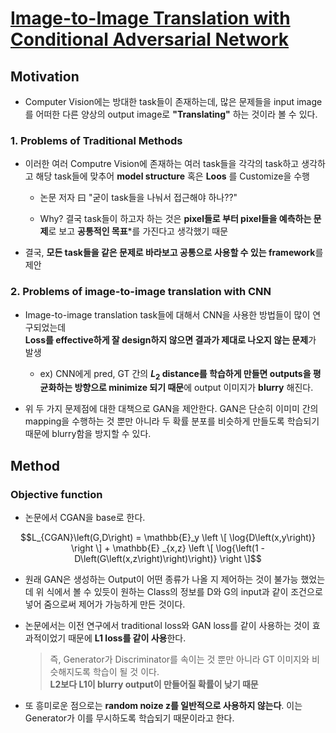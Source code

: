 # [Image-to-Image Translation with Conditional Adversarial Network](https://arxiv.org/pdf/1611.07004.pdf)     

## Motivation     

+ Computer Vision에는 방대한 task들이 존재하는데, 많은 문제들을 input image를 어떠한 다른 양상의 output image로 **"Translating"** 하는 것이라 볼 수 있다.     

### 1. Problems of Traditional Methods     

+ 이러한 여러 Computre Vision에 존재하는 여러 task들을 각각의 task하고 생각하고 해당 task들에 맞추어 **model structure** 혹은 **Loos** 를 Customize을 수행    

  + 논문 저자 曰 "굳이 task들을 나눠서 접근해야 하나??"    

  + Why? 결국 task들이 하고자 하는 것은 **pixel들로 부터 pixel들을 예측하는 문제**로 보고 **공통적인 목표***를 가진다고 생각했기 때문    

+ 결국, **모든 task들을 같은 문제로 바라보고 공통으로 사용할 수 있는 framework**를 제안     

### 2. Problems of image-to-image translation with CNN     

+ Image-to-image translation task들에 대해서 CNN을 사용한 방법들이 많이 연구되었는데     
  **Loss를 effective하게 잘 design하지 않으면 결과가 제대로 나오지 않는 문제**가 발생    

  + ex) CNN에게 pred, GT 간의 **$L_2$ distance를 학습하게 만들면 outputs을 평균화하는 방향으로 minimize 되기 때문**에 output 이미지가 **blurry** 해진다.    

+ 위 두 가지 문제점에 대한 대책으로 GAN을 제안한다.  GAN은 단순히 이미미 간의 mapping을 수행하는 것 뿐만 아니라 두 확률 분포를 비슷하게 만들도록 학습되기 때문에 blurry함을 방지할 수 있다.    
## Method      

### Objective function    

+ 논문에서 CGAN을 base로 한다.   

$$L_{CGAN}\left(G,D\right) = \mathbb{E}_y \left \[ \log{D\left(x,y\right)} \right \] + \mathbb{E} _{x,z} \left \[ \log{\left(1 - D\left(G\left(x,z\right)\right)\right)} \right \]$$    

+ 원래 GAN은 생성하는 Output이 어떤 종류가 나올 지 제어하는 것이 불가능 했었는데 위 식에서 볼 수 있듯이 원하는 Class의 정보를 D와 G의 input과 같이 조건으로 넣어 줌으로써 제어가 가능하게 만든 것이다.    

+ 논문에서는 이전 연구에서 traditional loss와 GAN loss를 같이 사용하는 것이 효과적이었기 때문에 **L1 loss를 같이 사용**한다.    
  > 즉, Generator가 Discriminator를 속이는 것 뿐만 아니라 GT 이미지와 비슷해지도록 학습이 될 것 이다.    
  > **L2보다 L1이 blurry output이 만들어질 확률이 낮기 때문**    

+ 또 흥미로운 점으로는 **random noize z를 일반적으로 사용하지 않는다**. 이는 Generator가 이를 무시하도록 학습되기 때문이라고 한다.     
  
